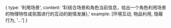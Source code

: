 {
  type: '利用场景',
  content: '${结合场景和角色当前信息，给出一个角色利用场景的物理特性或氛围进行的互动的剧情发展},'
  example: [环境互动, 物品利用, 隐蔽行为, '...']
}